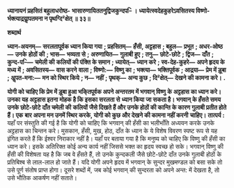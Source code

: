 **ध्यानायनं प्रहसितं बहुलाधरोष्ठ-** **भासारुणायिततनुद्विजकुन्दप–ि ।** **ध्यायेत्स्वदेहकुहरेऽवसितस्य विष्णो-** **र्भक्त्याद्र्रयाॢपतमना न पृथग्दि²क्षेत् ॥ ३३॥** 

**शब्दार्थ** 

**ध्यान-अयनम्—** **सरलतापूर्वक ध्यान किया गया** **; प्रहसितम्—** **हँसी, अट्टहास** **; बहुल—** **प्रभूत** **; अधर-ओष्ठ—** **उनके** **होठों की** **; भास—** **भव्यता से** **; अरुणायित—** **गुलाबी हुए** **; तनु—** **छोटे-छोटे** **; द्विज—** **दाँत** **; कुन्द-प–ि—** **चमेली की** **कलियों की पंक्ति के समान** **; ध्यायेत्—** **ध्यान करे** **; स्व-देह-कुहरे—** **अपने हृदय के मध्य में** **; अवसितस्य—** **वास करने** **वाला** **; विष्णो:—** **विष्णु का** **; भक्त्या—** **भक्तिपूर्वक** **; आद्र्रया—** **प्रेम में ड़ूबा** **; अॢपत-मना:—** **मन को स्थिर किये** **; न—** **नहीं** **; पृथक्—** **अन्य कुछ** **; दि²क्षेत्—** **देखने की कामना करे।** **.** 

**योगी को चाहिए कि प्रेम में ड़ूबा हुआ भकि्तपूर्वक अपने अन्तरतम में भगवान् विष्णु** **के अट्टहास का ध्यान करे। उनका यह अट्टहास इतना मोहक है कि इसका सरलता से** **ध्यान किया जा सकता है। भगवान् के हँसते समय उनके छोटे-छोटे दाँत चमेली की** **कलियों जैसे दिखते हैं और उनके होठों की कान्ति के कारण गुलाबी प्रतीत होते हैं। एक** **बार अपना मन उनमें स्थिर करके, योगी को कुछ और देखने की कामना नहीं करनी** **चाहिए।** **तात्पर्य :** यहाँ पर संस्तुति की गई है कि योगी को चाहिए कि भगवान् की हँसी का भलीभाँति अध्ययन करके उनके अट्टहास का चिन्तन करे। मुसकान, हँसी, मुख, होठ, दाँत के ध्यान के ये विशेष विवरण स्पष्ट रूप से यह इंगित करते हैं कि ईश्वर निराकार नहीं है। यहाँ पर बताया गया है कि मनुष्य को चाहिए कि विष्णु की हँसी का ध्यान करे। इसके अतिरिक्त कोई अन्य कार्य नहीं जिससे भक्त का हृदय स्वच्छ हो सके। भगवान् विष्णु की हँसी की विशेषता यह है कि जब वे हँसते हैं, तो उनके कुन्दकली जैसे छोटे-छोटे दाँत उनके गुलाबी होठों के प्रतिबिश्ब से लाल-लाल हो जाते हैं। यदि योगी अपने हृदय में भगवान् के सुन्दर मुखमण्डल को बसा सके तो उसे पूर्ण संतोष प्राप्त होगा। दूसरे शब्दों में, जब कोई भगवान् की सुन्दरता को अपने अन्त: में देखता है, तो उसे भौतिक आकर्षण नहीं सताते।  